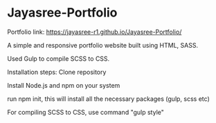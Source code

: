 # Jayasree-Portfolio

Portfolio link: https://jayasree-r1.github.io/Jayasree-Portfolio/

A simple and responsive portfolio website built using HTML, SASS.

Used Gulp to compile SCSS to CSS.

Installation steps: Clone repository

Install Node.js and npm on your system

run npm init, this will install all the necessary packages (gulp, scss etc)

For compiling SCSS to CSS, use command "gulp style"
